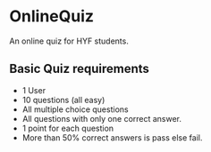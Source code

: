# OnlineQuiz
An online quiz for HYF students.

## Basic Quiz requirements
* 1 User
* 10 questions (all easy)
* All multiple choice questions
* All questions with only one correct answer.
* 1 point for each question
* More than 50% correct answers is pass else fail.
